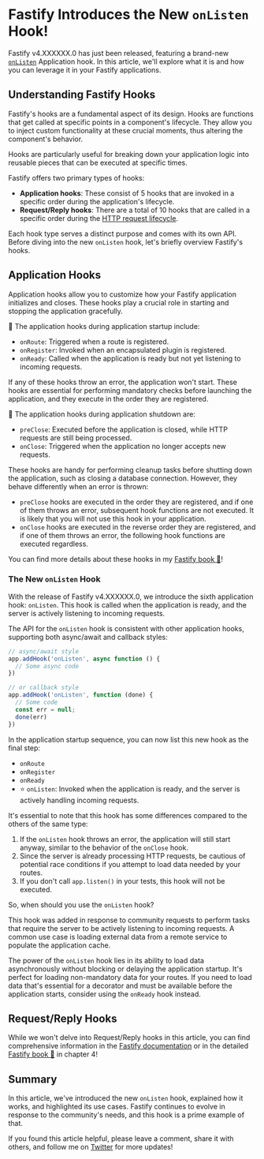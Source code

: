 # Fastify Introduces the New `onListen` Hook!

Fastify v4.XXXXXX.0 has just been released, featuring a brand-new [`onListen`](https://github.com/fastify/fastify/pull/4899) Application hook. In this article, we'll explore what it is and how you can leverage it in your Fastify applications.


## Understanding Fastify Hooks

Fastify's hooks are a fundamental aspect of its design. Hooks are functions that get called at specific points in a component's lifecycle. They allow you to inject custom functionality at these crucial moments, thus altering the component's behavior.

Hooks are particularly useful for breaking down your application logic into reusable pieces that can be executed at specific times.

Fastify offers two primary types of hooks:

- **Application hooks**: These consist of 5 hooks that are invoked in a specific order during the application's lifecycle.
- **Request/Reply hooks**: There are a total of 10 hooks that are called in a specific order during the [HTTP request lifecycle](https://fastify.dev/docs/latest/Reference/Lifecycle).

Each hook type serves a distinct purpose and comes with its own API.
Before diving into the new `onListen` hook, let's briefly overview Fastify's hooks.


## Application Hooks

Application hooks allow you to customize how your Fastify application initializes and closes.
These hooks play a crucial role in starting and stopping the application gracefully.

🛫 The application hooks during application startup include:

- `onRoute`: Triggered when a route is registered.
- `onRegister`: Invoked when an encapsulated plugin is registered.
- `onReady`: Called when the application is ready but not yet listening to incoming requests.

If any of these hooks throw an error, the application won't start. These hooks are essential for performing mandatory checks before launching the application, and they execute in the order they are registered.

🛬 The application hooks during application shutdown are:

- `preClose`: Executed before the application is closed, while HTTP requests are still being processed.
- `onClose`: Triggered when the application no longer accepts new requests.

These hooks are handy for performing cleanup tasks before shutting down the application, such as closing a database connection. However, they behave differently when an error is thrown:

- `preClose` hooks are executed in the order they are registered, and if one of them throws an error, subsequent hook functions are not executed. It is likely that you will not use this hook in your application.
- `onClose` hooks are executed in the reverse order they are registered, and if one of them throws an error, the following hook functions are executed regardless.

You can find more details about these hooks in my [Fastify book 📙](https://backend.cafe/the-fastify-book-is-out)!

### The New `onListen` Hook

With the release of Fastify v4.XXXXXX.0, we introduce the sixth application hook: `onListen`.
This hook is called when the application is ready, and the server is actively listening to incoming requests.

The API for the `onListen` hook is consistent with other application hooks, supporting both async/await and callback styles:

```js
// async/await style
app.addHook('onListen', async function () {
  // Some async code
})

// or callback style
app.addHook('onListen', function (done) {
  // Some code
  const err = null;
  done(err)
})
```

In the application startup sequence, you can now list this new hook as the final step:

- `onRoute`
- `onRegister`
- `onReady`
- ⭐️ `onListen`: Invoked when the application is ready, and the server is actively handling incoming requests.

It's essential to note that this hook has some differences compared to the others of the same type:

1. If the `onListen` hook throws an error, the application will still start anyway, similar to the behavior of the `onClose` hook.
2. Since the server is already processing HTTP requests, be cautious of potential race conditions if you attempt to load data needed by your routes.
3. If you don't call `app.listen()` in your tests, this hook will not be executed.

So, when should you use the `onListen` hook?

This hook was added in response to community requests to perform tasks that require the server to be actively listening to incoming requests. A common use case is loading external data from a remote service to populate the application cache.

The power of the `onListen` hook lies in its ability to load data asynchronously without blocking or delaying the application startup. It's perfect for loading non-mandatory data for your routes. If you need to load data that's essential for a decorator and must be available before the application starts, consider using the `onReady` hook instead.


## Request/Reply Hooks

While we won't delve into Request/Reply hooks in this article, you can find comprehensive information in the [Fastify documentation](https://fastify.dev/docs/latest/Reference/Hooks/#requestreply-hooks) or in the detailed [Fastify book 📙](https://backend.cafe/the-fastify-book-is-out) in chapter 4!


## Summary

In this article, we've introduced the new `onListen` hook, explained how it works, and highlighted its use cases. Fastify continues to evolve in response to the community's needs, and this hook is a prime example of that.

If you found this article helpful, please leave a comment, share it with others, and follow me on [Twitter](https://twitter.com/ManuEomm) for more updates!
